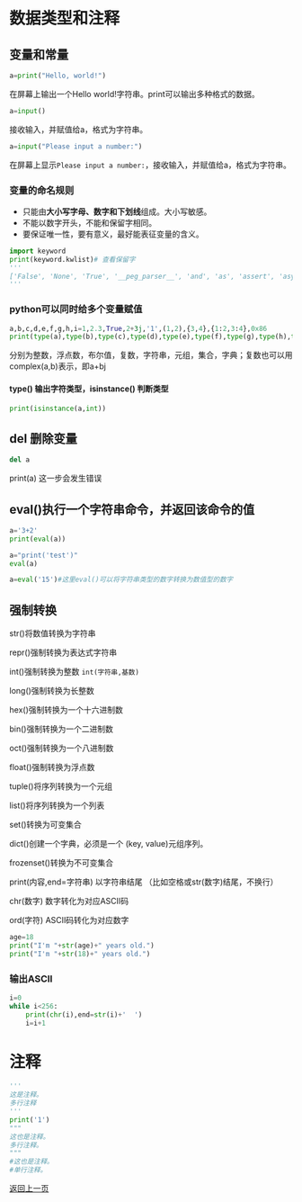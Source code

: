 # 数据类型和注释

## 变量和常量

```python
a=print("Hello, world!")
```

在屏幕上输出一个Hello world!字符串。print可以输出多种格式的数据。

```python
a=input()
```

接收输入，并赋值给a，格式为字符串。

```python
a=input("Please input a number:")
```

在屏幕上显示`Please input a number:`，接收输入，并赋值给a，格式为字符串。

### 变量的命名规则

- 只能由**大小写字母、数字和下划线**组成。大小写敏感。
- 不能以数字开头，不能和保留字相同。
- 要保证唯一性，要有意义，最好能表征变量的含义。

```python
import keyword
print(keyword.kwlist)# 查看保留字
'''
['False', 'None', 'True', '__peg_parser__', 'and', 'as', 'assert', 'async', 'await', 'break', 'class', 'continue', 'def', 'del', 'elif', 'else', 'except', 'finally', 'for', 'from', 'global', 'if', 'import', 'in', 'is', 'lambda', 'nonlocal', 'not', 'or', 'pass', 'raise', 'return', 'try', 'while', 'with', 'yield']
'''
```

### python可以同时给多个变量赋值


```python
a,b,c,d,e,f,g,h,i=1,2.3,True,2+3j,'1',(1,2),{3,4},{1:2,3:4},0x86
print(type(a),type(b),type(c),type(d),type(e),type(f),type(g),type(h),type(i))
```

分别为整数，浮点数，布尔值，复数，字符串，元组，集合，字典；复数也可以用complex(a,b)表示，即a+bj

#### type() 输出字符类型，isinstance() 判断类型


```python
print(isinstance(a,int))
```

## del 删除变量


```python
del a
```

print(a) 这一步会发生错误

## eval()执行一个字符串命令，并返回该命令的值


```python
a='3+2'
print(eval(a))
```


```python
a="print('test')"
eval(a) 
```

```python
a=eval('15')#这里eval()可以将字符串类型的数字转换为数值型的数字
```

## 强制转换  

str()将数值转换为字符串 

repr()强制转换为表达式字符串 

int()强制转换为整数 `int(字符串,基数)` 

long()强制转换为长整数 

hex()强制转换为一个十六进制数 

bin()强制转换为一个二进制数 

oct()强制转换为一个八进制数 

float()强制转换为浮点数 

tuple()将序列转换为一个元组 

list()将序列转换为一个列表 

set()转换为可变集合 

dict()创建一个字典，必须是一个 (key, value)元组序列。 

frozenset()转换为不可变集合 

print(内容,end=字符串) 以字符串结尾  （比如空格或str(数字)结尾，不换行） 

chr(数字) 数字转化为对应ASCII码 

ord(字符) ASCII码转化为对应数字


```python
age=18
print("I'm "+str(age)+" years old.")
print("I'm "+str(18)+" years old.")
```

### 输出ASCII


```python
i=0
while i<256:
	print(chr(i),end=str(i)+'  ')
	i=i+1
```

# 注释


```python
'''
这是注释。
多行注释
'''
print('1')
"""
这也是注释。
多行注释。
"""
#这也是注释。
#单行注释。 
```

[返回上一页](python.md)